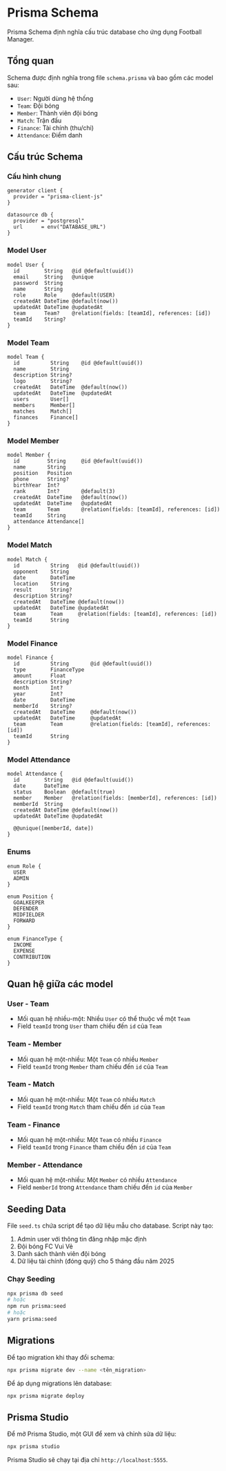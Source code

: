 # Prisma Schema

Prisma Schema định nghĩa cấu trúc database cho ứng dụng Football Manager.

## Tổng quan

Schema được định nghĩa trong file `schema.prisma` và bao gồm các model sau:

- `User`: Người dùng hệ thống
- `Team`: Đội bóng
- `Member`: Thành viên đội bóng
- `Match`: Trận đấu
- `Finance`: Tài chính (thu/chi)
- `Attendance`: Điểm danh

## Cấu trúc Schema

### Cấu hình chung

```prisma
generator client {
  provider = "prisma-client-js"
}

datasource db {
  provider = "postgresql"
  url      = env("DATABASE_URL")
}
```

### Model User

```prisma
model User {
  id        String   @id @default(uuid())
  email     String   @unique
  password  String
  name      String
  role      Role     @default(USER)
  createdAt DateTime @default(now())
  updatedAt DateTime @updatedAt
  team      Team?    @relation(fields: [teamId], references: [id])
  teamId    String?
}
```

### Model Team

```prisma
model Team {
  id          String    @id @default(uuid())
  name        String
  description String?
  logo        String?
  createdAt   DateTime  @default(now())
  updatedAt   DateTime  @updatedAt
  users       User[]
  members     Member[]
  matches     Match[]
  finances    Finance[]
}
```

### Model Member

```prisma
model Member {
  id         String     @id @default(uuid())
  name       String
  position   Position
  phone      String?
  birthYear  Int?
  rank       Int?       @default(3)
  createdAt  DateTime   @default(now())
  updatedAt  DateTime   @updatedAt
  team       Team       @relation(fields: [teamId], references: [id])
  teamId     String
  attendance Attendance[]
}
```

### Model Match

```prisma
model Match {
  id          String   @id @default(uuid())
  opponent    String
  date        DateTime
  location    String
  result      String?
  description String?
  createdAt   DateTime @default(now())
  updatedAt   DateTime @updatedAt
  team        Team     @relation(fields: [teamId], references: [id])
  teamId      String
}
```

### Model Finance

```prisma
model Finance {
  id          String       @id @default(uuid())
  type        FinanceType
  amount      Float
  description String?
  month       Int?
  year        Int?
  date        DateTime
  memberId    String?
  createdAt   DateTime     @default(now())
  updatedAt   DateTime     @updatedAt
  team        Team         @relation(fields: [teamId], references: [id])
  teamId      String
}
```

### Model Attendance

```prisma
model Attendance {
  id        String   @id @default(uuid())
  date      DateTime
  status    Boolean  @default(true)
  member    Member   @relation(fields: [memberId], references: [id])
  memberId  String
  createdAt DateTime @default(now())
  updatedAt DateTime @updatedAt

  @@unique([memberId, date])
}
```

### Enums

```prisma
enum Role {
  USER
  ADMIN
}

enum Position {
  GOALKEEPER
  DEFENDER
  MIDFIELDER
  FORWARD
}

enum FinanceType {
  INCOME
  EXPENSE
  CONTRIBUTION
}
```

## Quan hệ giữa các model

### User - Team

- Mối quan hệ nhiều-một: Nhiều `User` có thể thuộc về một `Team`
- Field `teamId` trong `User` tham chiếu đến `id` của `Team`

### Team - Member

- Mối quan hệ một-nhiều: Một `Team` có nhiều `Member`
- Field `teamId` trong `Member` tham chiếu đến `id` của `Team`

### Team - Match

- Mối quan hệ một-nhiều: Một `Team` có nhiều `Match`
- Field `teamId` trong `Match` tham chiếu đến `id` của `Team`

### Team - Finance

- Mối quan hệ một-nhiều: Một `Team` có nhiều `Finance`
- Field `teamId` trong `Finance` tham chiếu đến `id` của `Team`

### Member - Attendance

- Mối quan hệ một-nhiều: Một `Member` có nhiều `Attendance`
- Field `memberId` trong `Attendance` tham chiếu đến `id` của `Member`

## Seeding Data

File `seed.ts` chứa script để tạo dữ liệu mẫu cho database. Script này tạo:

1. Admin user với thông tin đăng nhập mặc định
2. Đội bóng FC Vui Vẻ
3. Danh sách thành viên đội bóng
4. Dữ liệu tài chính (đóng quỹ) cho 5 tháng đầu năm 2025

### Chạy Seeding

```bash
npx prisma db seed
# hoặc
npm run prisma:seed
# hoặc
yarn prisma:seed
```

## Migrations

Để tạo migration khi thay đổi schema:

```bash
npx prisma migrate dev --name <tên_migration>
```

Để áp dụng migrations lên database:

```bash
npx prisma migrate deploy
```

## Prisma Studio

Để mở Prisma Studio, một GUI để xem và chỉnh sửa dữ liệu:

```bash
npx prisma studio
```

Prisma Studio sẽ chạy tại địa chỉ `http://localhost:5555`. 